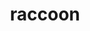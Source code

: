 ---
layout: smileys&emotion
title: raccoon
emoji: raccoon
permalink: 🦝.html
image: assets/img/3moji/raccoon.png
---